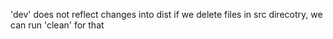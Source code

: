 'dev' does not reflect changes into dist if we delete files in src direcotry, we can run 'clean' for that